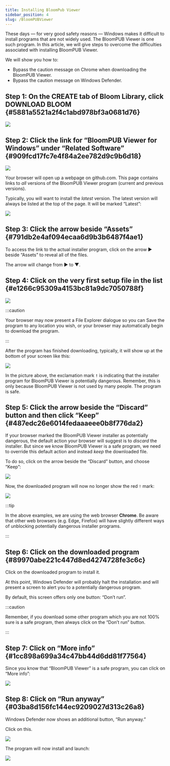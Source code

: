 ```yaml
---
title: Installing BloomPub Viewer
sidebar_position: 4
slug: /BloomPUBViewer
---
```




These days — for very good safety reasons — Windows makes it difficult to install programs that are not widely used. The BloomPUB Viewer is one such program. In this article, we will give steps to overcome the difficulties associated with installing BloomPUB Viewer.


We will show you how to:

- Bypass the caution message on Chrome when downloading the BloomPUB Viewer.
- Bypass the caution message on Windows Defender.

## Step 1: On the CREATE tab of Bloom Library, click DOWNLOAD BLOOM {#5881a5521a2f4c1abd978bf3a0681d76}


![](./1025636758.png)


## Step 2: Click the link for “BloomPUB Viewer for Windows” under “Related Software” {#909fcd17fc7e4f84a2ee782d9c9b6d18}


![](./1276478062.png)


Your browser will open up a webpage on github.com. This page contains links to _all_ versions of the BloomPUB Viewer program (current and previous versions). 


Typically, you will want to install the _latest_ version. The latest version will always be listed at the top of the page. It will be marked “Latest”:


![](./952539402.png)


## Step 3: Click the arrow beside “Assets” {#791db2e4af094ecaa6d9b3b6487f4ae1}


To access the link to the actual installer program, click on the arrow ► beside “Assets” to reveal all of the files.  


The arrow will change from ► to ▼.


## Step 4: Click on the very first setup file in the list {#e1266c95309a4153bc81a9dc7050788f}


![](./108308895.png)


:::caution

Your browser may now present a File Explorer dialogue so you can Save the program to any location you wish, or your browser may automatically begin to download the program. 

:::




After the program has finished downloading, typically, it will show up at the bottom of your screen like this: 


![](./867671182.png)


In the picture above, the exclamation mark **`!`** is indicating that the installer program for BloomPUB Viewer is potentially dangerous. Remember, this is only because BloomPUB Viewer is not used by many people. The program is safe.


## Step 5: Click the arrow beside the “Discard” button and then click “Keep” {#487edc26e6014fedaaaeee0b8f776da2}


If your browser marked the BloomPUB Viewer installer as potentially dangerous, the default action your browser will suggest is to _discard_ the installer. But since we know BloomPUB Viewer is a safe program, we need to override this default action and instead _keep_ the downloaded file.


To do so, click on the arrow beside the “Discard” button, and choose “Keep”:


![](./169758570.png)


Now, the downloaded program will now no longer show the red `!` mark:


![](./186022396.png)


:::tip

In the above examples, we are using the web browser **Chrome**. Be aware that other web browsers (e.g. Edge, Firefox) will have slightly different ways of unblocking potentially dangerous installer programs.

:::




## Step 6: Click on the downloaded program {#89970abe221c447d8ed4274728fe3c6c}


Click on the downloaded program to install it.


At this point, Windows Defender will probably halt the installation and will present a screen to alert you to a potentially dangerous program. 


By default, this screen offers only one button: “Don’t run”. 


:::caution

Remember, if you download some other program which you are not 100% sure is a safe program, then always click on the “Don’t run” button. 

:::




## Step 7: Click on “More info” {#1cc898a699a34c47bb44d6dd81f77564}


Since you know that “BloomPUB Viewer” is a safe program, you can click on “More info”:


![](./316900518.png)


## Step 8: Click on “Run anyway” {#03ba8d156fc144ec9209027d313c26a8}


Windows Defender now shows an additional button, “Run anyway.” 


Click on this.


![](./1251976739.png)


The program will now install and launch:


![](./28645733.png)

